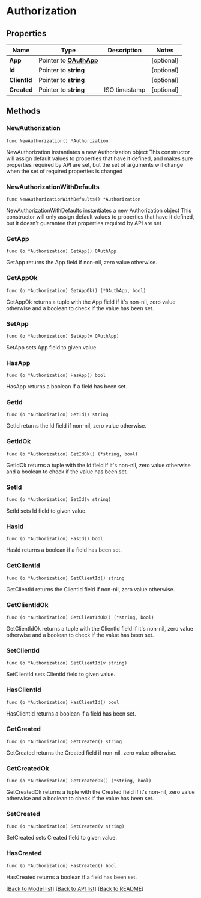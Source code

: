 # Authorization

## Properties

Name | Type | Description | Notes
------------ | ------------- | ------------- | -------------
**App** | Pointer to [**OAuthApp**](OAuthApp.md) |  | [optional] 
**Id** | Pointer to **string** |  | [optional] 
**ClientId** | Pointer to **string** |  | [optional] 
**Created** | Pointer to **string** | ISO timestamp | [optional] 

## Methods

### NewAuthorization

`func NewAuthorization() *Authorization`

NewAuthorization instantiates a new Authorization object
This constructor will assign default values to properties that have it defined,
and makes sure properties required by API are set, but the set of arguments
will change when the set of required properties is changed

### NewAuthorizationWithDefaults

`func NewAuthorizationWithDefaults() *Authorization`

NewAuthorizationWithDefaults instantiates a new Authorization object
This constructor will only assign default values to properties that have it defined,
but it doesn't guarantee that properties required by API are set

### GetApp

`func (o *Authorization) GetApp() OAuthApp`

GetApp returns the App field if non-nil, zero value otherwise.

### GetAppOk

`func (o *Authorization) GetAppOk() (*OAuthApp, bool)`

GetAppOk returns a tuple with the App field if it's non-nil, zero value otherwise
and a boolean to check if the value has been set.

### SetApp

`func (o *Authorization) SetApp(v OAuthApp)`

SetApp sets App field to given value.

### HasApp

`func (o *Authorization) HasApp() bool`

HasApp returns a boolean if a field has been set.

### GetId

`func (o *Authorization) GetId() string`

GetId returns the Id field if non-nil, zero value otherwise.

### GetIdOk

`func (o *Authorization) GetIdOk() (*string, bool)`

GetIdOk returns a tuple with the Id field if it's non-nil, zero value otherwise
and a boolean to check if the value has been set.

### SetId

`func (o *Authorization) SetId(v string)`

SetId sets Id field to given value.

### HasId

`func (o *Authorization) HasId() bool`

HasId returns a boolean if a field has been set.

### GetClientId

`func (o *Authorization) GetClientId() string`

GetClientId returns the ClientId field if non-nil, zero value otherwise.

### GetClientIdOk

`func (o *Authorization) GetClientIdOk() (*string, bool)`

GetClientIdOk returns a tuple with the ClientId field if it's non-nil, zero value otherwise
and a boolean to check if the value has been set.

### SetClientId

`func (o *Authorization) SetClientId(v string)`

SetClientId sets ClientId field to given value.

### HasClientId

`func (o *Authorization) HasClientId() bool`

HasClientId returns a boolean if a field has been set.

### GetCreated

`func (o *Authorization) GetCreated() string`

GetCreated returns the Created field if non-nil, zero value otherwise.

### GetCreatedOk

`func (o *Authorization) GetCreatedOk() (*string, bool)`

GetCreatedOk returns a tuple with the Created field if it's non-nil, zero value otherwise
and a boolean to check if the value has been set.

### SetCreated

`func (o *Authorization) SetCreated(v string)`

SetCreated sets Created field to given value.

### HasCreated

`func (o *Authorization) HasCreated() bool`

HasCreated returns a boolean if a field has been set.


[[Back to Model list]](../README.md#documentation-for-models) [[Back to API list]](../README.md#documentation-for-api-endpoints) [[Back to README]](../README.md)


